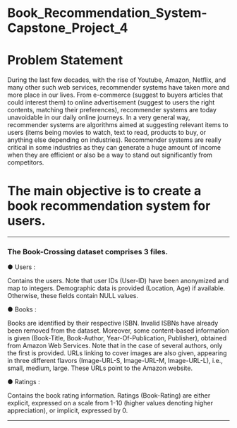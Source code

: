 # Book_Recommendation_System-Capstone_Project_4

# Problem Statement 
During the last few decades, with the rise of Youtube, Amazon, Netflix, and many other such
web services, recommender systems have taken more and more place in our lives. From
e-commerce (suggest to buyers articles that could interest them) to online advertisement
(suggest to users the right contents, matching their preferences), recommender systems are
today unavoidable in our daily online journeys.
In a very general way, recommender systems are algorithms aimed at suggesting relevant
items to users (items being movies to watch, text to read, products to buy, or anything else
depending on industries).
Recommender systems are really critical in some industries as they can generate a huge
amount of income when they are efficient or also be a way to stand out significantly from
competitors.

# The main objective is to create a book recommendation system for users.

---
### The Book-Crossing dataset comprises 3 files.

● Users :

Contains the users. Note that user IDs (User-ID) have been anonymized and map to
integers. Demographic data is provided (Location, Age) if available. Otherwise, these
fields contain NULL values.

● Books :

Books are identified by their respective ISBN. Invalid ISBNs have already been removed
from the dataset. Moreover, some content-based information is given (Book-Title,
Book-Author, Year-Of-Publication, Publisher), obtained from Amazon Web
Services. Note that in the case of several authors, only the first is provided. URLs linking
to cover images are also given, appearing in three different flavors (Image-URL-S,
Image-URL-M, Image-URL-L), i.e., small, medium, large. These URLs point to the
Amazon website.

● Ratings :

Contains the book rating information. Ratings (Book-Rating) are either explicit,
expressed on a scale from 1-10 (higher values denoting higher appreciation), or implicit,
expressed by 0.

---

